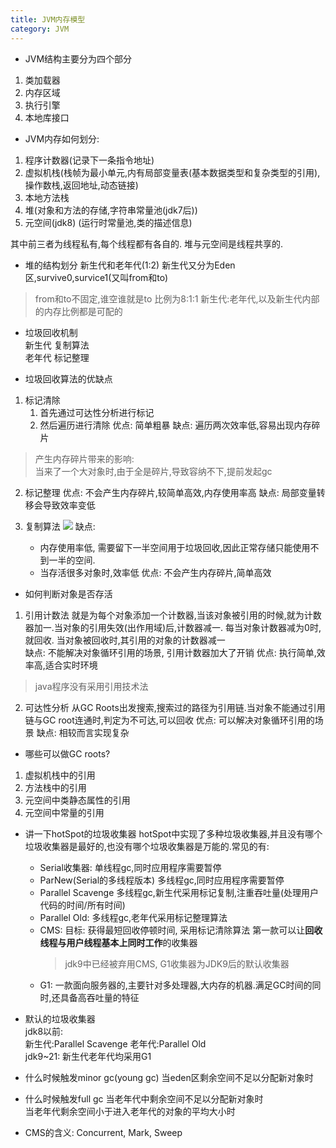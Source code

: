 ```yaml
---
title: JVM内存模型
category: JVM
---
```

- JVM结构主要分为四个部分
1. 类加载器
2. 内存区域
3. 执行引擎
4. 本地库接口

- JVM内存如何划分:
1. 程序计数器(记录下一条指令地址)
2. 虚拟机栈(栈帧为最小单元,内有局部变量表(基本数据类型和复杂类型的引用),操作数栈,返回地址,动态链接)
3. 本地方法栈
4. 堆(对象和方法的存储,字符串常量池(jdk7后))
5. 元空间(jdk8) (运行时常量池,类的描述信息)

其中前三者为线程私有,每个线程都有各自的.  堆与元空间是线程共享的.  

- 堆的结构划分
新生代和老年代(1:2)
新生代又分为Eden区,survive0,survice1(又叫from和to)
> from和to不固定,谁空谁就是to
比例为8:1:1
新生代:老年代,以及新生代内部的内存比例都是可配的

- 垃圾回收机制  
新生代 复制算法  
老年代 标记整理  

- 垃圾回收算法的优缺点
1. 标记清除
    1. 首先通过可达性分析进行标记
    2. 然后遍历进行清除
优点: 简单粗暴
缺点: 遍历两次效率低,容易出现内存碎片
> 产生内存碎片带来的影响:   
当来了一个大对象时,由于全是碎片,导致容纳不下,提前发起gc

2. 标记整理
优点: 不会产生内存碎片,较简单高效,内存使用率高
缺点: 局部变量转移会导致效率变低

3. 复制算法
![](https://s2.51cto.com/oss/202203/21/3413e365954f52e4468691303d6aefce186a7f.png)
缺点: 
   - 内存使用率低, 需要留下一半空间用于垃圾回收,因此正常存储只能使用不到一半的空间.
   - 当存活很多对象时,效率低
优点: 不会产生内存碎片,简单高效

- 如何判断对象是否存活
1. 引用计数法
就是为每个对象添加一个计数器,当该对象被引用的时候,就为计数器加一.当对象的引用失效(出作用域)后,计数器减一. 每当对象计数器减为0时,就回收. 当对象被回收时,其引用的对象的计数器减一  
缺点: 不能解决对象循环引用的场景, 引用计数器加大了开销
优点: 执行简单,效率高,适合实时环境
> java程序没有采用引用技术法
2. 可达性分析
从GC Roots出发搜索,搜索过的路径为引用链.当对象不能通过引用链与GC root连通时,判定为不可达,可以回收
优点: 可以解决对象循环引用的场景
缺点: 相较而言实现复杂

- 哪些可以做GC roots?
1. 虚拟机栈中的引用
2. 方法栈中的引用
3. 元空间中类静态属性的引用
4. 元空间中常量的引用

- 讲一下hotSpot的垃圾收集器
hotSpot中实现了多种垃圾收集器,并且没有哪个垃圾收集器是最好的,也没有哪个垃圾收集器是万能的.常见的有:
   - Serial收集器:
        单线程gc,同时应用程序需要暂停
   - ParNew(Serial的多线程版本)
        多线程gc,同时应用程序需要暂停
   - Parallel Scavenge
        多线程gc,新生代采用标记复制,注重吞吐量(处理用户代码的时间/所有时间)
   - Parallel Old:
        多线程gc,老年代采用标记整理算法
   - CMS:
        目标: 获得最短回收停顿时间,
        采用标记清除算法
        第一款可以让**回收线程与用户线程基本上同时工作**的收集器
        > jdk9中已经被弃用CMS, G1收集器为JDK9后的默认收集器
   - G1: 
        一款面向服务器的,主要针对多处理器,大内存的机器.满足GC时间的同时,还具备高吞吐量的特征


- 默认的垃圾收集器  
jdk8以前:  
新生代:Parallel Scavenge  老年代:Parallel Old  
jdk9~21: 新生代老年代均采用G1

- 什么时候触发minor gc(young gc)
当eden区剩余空间不足以分配新对象时

- 什么时候触发full gc
当老年代中剩余空间不足以分配新对象时  
当老年代剩余空间小于进入老年代的对象的平均大小时  

- CMS的含义:
Concurrent, Mark, Sweep

